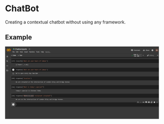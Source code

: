 # ChatBot


Creating a contextual chatbot without using any framework.

## Example
![Conversation](conversation.png)
